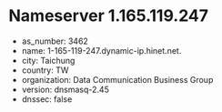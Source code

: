 # Nameserver 1.165.119.247

* as_number: 3462
* name: 1-165-119-247.dynamic-ip.hinet.net.
* city: Taichung
* country: TW
* organization: Data Communication Business Group
* version: dnsmasq-2.45
* dnssec: false
